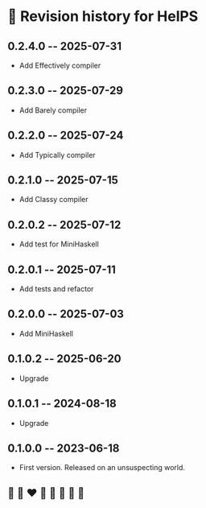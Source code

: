 # 📅 Revision history for HelPS

## 0.2.4.0 -- 2025-07-31
* Add Effectively compiler

## 0.2.3.0 -- 2025-07-29
* Add Barely compiler

## 0.2.2.0 -- 2025-07-24
* Add Typically compiler

## 0.2.1.0 -- 2025-07-15
* Add Classy compiler 

## 0.2.0.2 -- 2025-07-12
* Add test for MiniHaskell

## 0.2.0.1  -- 2025-07-11
* Add tests and refactor

## 0.2.0.0  -- 2025-07-03
* Add MiniHaskell

## 0.1.0.2  -- 2025-06-20
* Upgrade

## 0.1.0.1  -- 2024-08-18
* Upgrade

## 0.1.0.0  -- 2023-06-18
* First version. Released on an unsuspecting world.

## 🦄 🌈 ❤️ 💛 💚 💙 🤍 🖤

